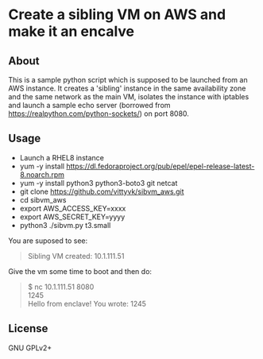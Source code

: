 # Create a sibling VM on AWS and make it an encalve

## About

This is a sample python script which is supposed to be launched from an AWS
instance. It creates a 'sibling' instance in the same availability zone and
the same network as the main VM, isolates the instance with iptables and launch
a sample echo server (borrowed from https://realpython.com/python-sockets/) on
port 8080.

## Usage

- Launch a RHEL8 instance
- yum -y install https://dl.fedoraproject.org/pub/epel/epel-release-latest-8.noarch.rpm
- yum -y install python3 python3-boto3 git netcat
- git clone https://github.com/vittyvk/sibvm_aws.git
- cd sibvm_aws
- export AWS_ACCESS_KEY=xxxx
- export AWS_SECRET_KEY=yyyy
- python3 ./sibvm.py t3.small

You are suposed to see:

>
> Sibling VM created: 10.1.111.51
>

Give the vm some time to boot and then do:

> $ nc 10.1.111.51 8080  
> 1245  
> Hello from enclave! You wrote: 1245  

## License

GNU GPLv2+
